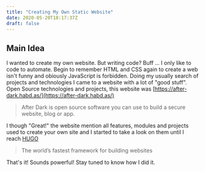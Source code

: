 ```yaml
---
title: "Creating My Own Static Website"
date: 2020-05-20T18:17:37Z
draft: false
---
```

## Main Idea
I wanted to create my own website. But writing code? Buff ... I only like to code to automate. Begin to remember HTML and CSS again to create a web isn't funny and obiously JavaScript is forbidden.
Doing my usually search of projects and technologies I came to a website with a lot of "good stuff". Open Source technologies and projects, this website was [https://after-dark.habd.as/](https://after-dark.habd.as/)
> After Dark is open source software you can use to build a secure website, blog or app.

I though "Great!" the website mention all features, modules and projects used to create your own site and I started to take a look on them until I reach [HUGO](https://gohugo.io/)
> The world’s fastest framework for building websites

That's it! Sounds powerful! Stay tuned to know how I did it.


